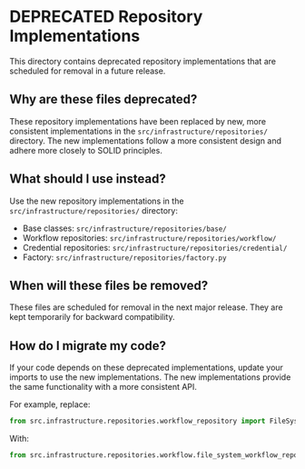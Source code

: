 # DEPRECATED Repository Implementations

This directory contains deprecated repository implementations that are scheduled for removal in a future release.

## Why are these files deprecated?

These repository implementations have been replaced by new, more consistent implementations in the `src/infrastructure/repositories/` directory. The new implementations follow a more consistent design and adhere more closely to SOLID principles.

## What should I use instead?

Use the new repository implementations in the `src/infrastructure/repositories/` directory:

- Base classes: `src/infrastructure/repositories/base/`
- Workflow repositories: `src/infrastructure/repositories/workflow/`
- Credential repositories: `src/infrastructure/repositories/credential/`
- Factory: `src/infrastructure/repositories/factory.py`

## When will these files be removed?

These files are scheduled for removal in the next major release. They are kept temporarily for backward compatibility.

## How do I migrate my code?

If your code depends on these deprecated implementations, update your imports to use the new implementations. The new implementations provide the same functionality with a more consistent API.

For example, replace:

```python
from src.infrastructure.repositories.workflow_repository import FileSystemWorkflowRepository
```

With:

```python
from src.infrastructure.repositories.workflow.file_system_workflow_repository import FileSystemWorkflowRepository
```
